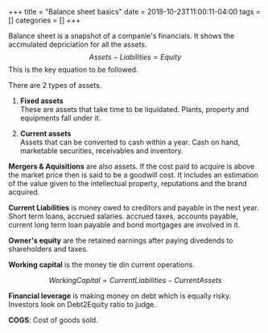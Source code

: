 +++
title = "Balance sheet basics"
date = 2018-10-23T11:00:11-04:00
tags = []
categories = []
+++

Balance sheet is a snapshot of a companie's financials. It shows the accmulated depriciation for all the assets.
$$Assets - Liabilities = Equity$$
This is the key equation to be followed. 

There are 2 types of assets.

1. **Fixed assets**  
    These are assets that take time to be liquidated. Plants, property and equipments fall under it.

2. **Current assets**  
    Assets that can be converted to cash within a year. Cash on hand, marketable securities, receivables and inventory.

**Mergers & Aquisitions** are also assets. If the cost paid to acquire is above the market price then is said to be a goodwill cost. It includes an estimation of the value given to the intellectual property, reputations and the brand acquired.

**Current Liabilities** is money owed to creditors and payable in the next year. Short term loans, accrued salaries. accrued taxes, accounts payable, current long term loan payable and bond mortgages  are involved in it.

**Owner's equity** are the retained earnings after paying divedends to shareholders and taxes.

**Working capital** is the money tie din current operations.

$$WorkingCapital = CurrentLiabilities - CurrentAssets$$

**Financial leverage** is making money on debt which is equally risky. Investors look on Debt2Equity ratio to judge.

**COGS**: Cost of goods sold.